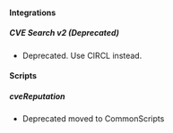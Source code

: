 
#### Integrations

##### CVE Search v2 (Deprecated)

- Deprecated. Use CIRCL instead.

#### Scripts

##### cveReputation

- Deprecated moved to CommonScripts